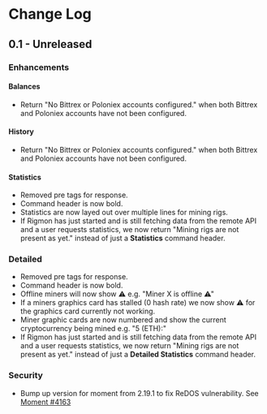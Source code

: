 # Change Log

## 0.1 - Unreleased

### Enhancements

#### Balances
* Return "No Bittrex or Poloniex accounts configured." when both Bittrex and Poloniex accounts have not been configured.

#### History
* Return "No Bittrex or Poloniex accounts configured." when both Bittrex and Poloniex accounts have not been configured.

#### Statistics
* Removed pre tags for response.
* Command header is now bold.
* Statistics are now layed out over multiple lines for mining rigs.
* If Rigmon has just started and is still fetching data from the remote API and a user requests statistics, we now return "Mining rigs are not present as yet." instead of just a **Statistics** command header.

### Detailed

* Removed pre tags for response.
* Command header is now bold.
* Offline miners will now show &#9888; e.g. "Miner X is offline &#9888;"
* If a miners graphics card has stalled (0 hash rate) we now show &#9888; for the graphics card currently not working.
* Miner graphic cards are now numbered and show the current cryptocurrency being mined e.g. "5 (ETH):"
* If Rigmon has just started and is still fetching data from the remote API and a user requests statistics, we now return "Mining rigs are not present as yet." instead of just a **Detailed Statistics** command header.

### Security

* Bump up version for moment from 2.19.1 to fix ReDOS vulnerability. See [Moment #4163](https://github.com/moment/moment/issues/4163)
